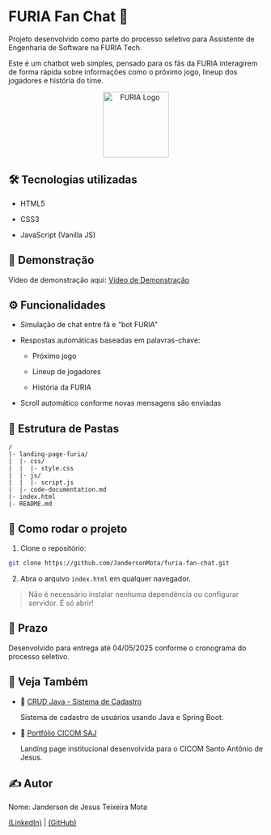 # FURIA Fan Chat 💬
Projeto desenvolvido como parte do processo seletivo para Assistente de Engenharia de Software na FURIA Tech.

Este é um chatbot web simples, pensado para os fãs da FURIA interagirem de forma rápida sobre informações como o próximo jogo, lineup dos jogadores e história do time.

<div align="center">
  <img src="https://upload.wikimedia.org/wikipedia/en/thumb/a/ad/FURIA_Esports_logo.svg/800px-FURIA_Esports_logo.svg.png" alt="FURIA Logo" width="130px">
</div>

## 🛠️ Tecnologias utilizadas
- HTML5

- CSS3

- JavaScript (Vanilla JS)

## 📸 Demonstração
<!-- Adicionar um gif ou print -->

Vídeo de demonstração aqui: [Vídeo de Demonstração]()

## ⚙️ Funcionalidades
- Simulação de chat entre fã e "bot FURIA"

- Respostas automáticas baseadas em palavras-chave:

  - Próximo jogo

  - Lineup de jogadores

  - História da FURIA

- Scroll automático conforme novas mensagens são enviadas

## 📂 Estrutura de Pastas
``` pgsql
/
|- landing-page-furia/
|  |- css/
|  |  |- style.css
|  |- js/
|  |  |- script.js
|  |- code-documentation.md
|- index.html
|- README.md
```

## 🚀 Como rodar o projeto
1. Clone o repositório:

```bash
git clone https://github.com/JandersonMota/furia-fan-chat.git
```

2. Abra o arquivo `index.html` em qualquer navegador.

> Não é necessário instalar nenhuma dependência ou configurar servidor. É só abrir!

## 📅 Prazo
Desenvolvido para entrega até 04/05/2025 conforme o cronograma do processo seletivo.

## 🔗 Veja Também

- 📂 [CRUD Java - Sistema de Cadastro](https://github.com/JandersonMota/crud-java)

  Sistema de cadastro de usuários usando Java e Spring Boot.
  
- 📂 [Portfólio CICOM SAJ](https://github.com/JandersonMota/portfolio-cicom-saj)

  Landing page institucional desenvolvida para o CICOM Santo Antônio de Jesus.

## ✍️ Autor
Nome: Janderson de Jesus Teixeira Mota

[(LinkedIn)](https://www.linkedin.com/in/janderson-mota-5415b69a/) | [(GitHub)](https://github.com/JandersonMota/)

